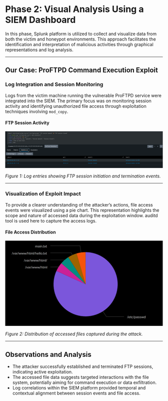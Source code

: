 # Phase 2: Visual Analysis Using a SIEM Dashboard

In this phase, Splunk platform is utilized to collect and visualize data from both the victim and honeypot environments. This approach facilitates the identification and interpretation of malicious activities through graphical representations and log analysis.

---

## Our Case: ProFTPD Command Execution Exploit

### Log Integration and Session Monitoring

Logs from the victim machine running the vulnerable ProFTPD service were integrated into the SIEM. The primary focus was on monitoring session activity and identifying unauthorized file access through exploitation techniques involving `mod_copy`.

#### FTP Session Activity
![FTP Session Opened/Closed](./p1.png)

*Figure 1: Log entries showing FTP session initiation and termination events.*

---

### Visualization of Exploit Impact

To provide a clearer understanding of the attacker’s actions, file access events were visualized using a pie chart. This representation highlights the scope and nature of accessed data during the exploitation window.
auditd tool is used here to capture the access logs.
#### File Access Distribution
![Files Accessed Pie Chart](./p2.png)

*Figure 2: Distribution of accessed files captured during the attack.*

---

## Observations and Analysis

- The attacker successfully established and terminated FTP sessions, indicating active exploitation.
- The accessed file data suggests targeted interactions with the file system, potentially aiming for command execution or data exfiltration.
- Log correlations within the SIEM platform provided temporal and contextual alignment between session events and file access.
